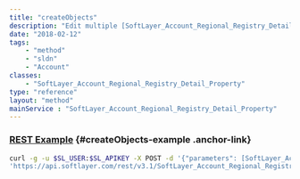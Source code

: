 ```yaml
---
title: "createObjects"
description: "Edit multiple [SoftLayer_Account_Regional_Registry_Detail_Property](/reference/datatypes/SoftLayer_Account_Regional_Registry_Detail_Property) objects. "
date: "2018-02-12"
tags:
    - "method"
    - "sldn"
    - "Account"
classes:
    - "SoftLayer_Account_Regional_Registry_Detail_Property"
type: "reference"
layout: "method"
mainService : "SoftLayer_Account_Regional_Registry_Detail_Property"
---
```


### [REST Example](#createObjects-example) <a href="/article/rest/"><i class="fas fa-question"></i></a> {#createObjects-example .anchor-link} 
```bash
curl -g -u $SL_USER:$SL_APIKEY -X POST -d '{"parameters": [SoftLayer_Account_Regional_Registry_Detail_Property]}' \
'https://api.softlayer.com/rest/v3.1/SoftLayer_Account_Regional_Registry_Detail_Property/createObjects'
```
